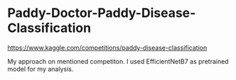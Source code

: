 # Paddy-Doctor-Paddy-Disease-Classification
https://www.kaggle.com/competitions/paddy-disease-classification

My approach on mentioned competiton. I used EfficientNetB7 as pretrained model for my analysis.
